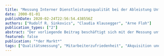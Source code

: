 ```yaml
---
title: "Messung Interner Dienstleistungsqualität bei der Ableistung Unfreiwilliger Dienstleistungen am Beispiel des Österreichischen Roten Kreuzes"
date: 2000-01-01
publishDate: 2020-02-24T22:56:54.438556Z
authors: ["Rudolf R. Sinkovics", "Claudia Klausegger", "Arne Floh"]
publication_types: ["2"]
abstract: "Der vorliegende Beitrag beschäftigt sich mit der Messung unfreiwilliger Dienstleistungen gezeigt am Fallbeispiel des Österreichischen Roten Kreuzes/Landesverband Niederösterreich. Neben einer praktischen Hilfestellung für die Non-Profit Organisation (Akquisition von neuen Mitarbeitern durch Überleitung von \"unfreiwilligen\" Zivildienern in den Freiwilligendienst nach Absolvierung des Zivildienstes) werden mit der Betrachtung der Unfreiwilligkeit und der internen Dienstleistungsqualität zwei neue Einflussfaktoren geliefert. Für die SERVQUAL-Forschung bedeutet dies einen neuen Anwendungsfall und somit die Erweiterung des Gültigkeitsbereiches des populären Ansatzes."
featured: false
publication: "*der Markt*"
tags: ["Qualitätsmessung", "Mitarbeiterzufriedenheit", "Akquisition und Motivation ehrenamtlicher Mitarbeiter"]
---
```


